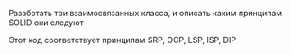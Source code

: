 Разаботать три взаимосвязанных класса, и описать каким принципам SOLID они следуют

Этот код соответствует принципам SRP, OCP, LSP, ISP, DIP
